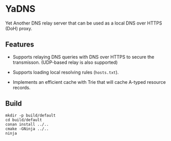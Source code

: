 # YaDNS

Yet Another DNS relay server that can be used as a local DNS over HTTPS (DoH) proxy.

## Features

- Supports relaying DNS queries with DNS over HTTPS to secure the transmisson. (UDP-based relay is also supported)

- Supports loading local resolving rules (`hosts.txt`).

- Implements an efficient cache with Trie that will cache A-typed resource records.

## Build

```shell
mkdir -p build/default
cd build/default
conan install ../..
cmake -GNinja ../..
ninja
```
